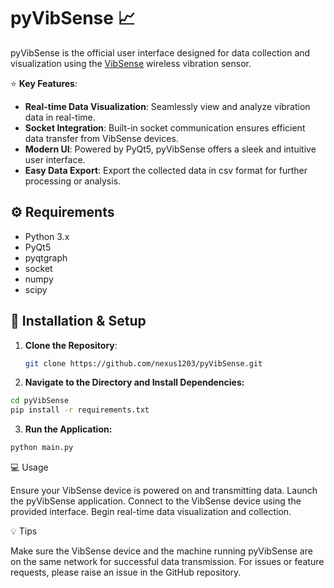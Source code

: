 # pyVibSense :chart_with_upwards_trend:
pyVibSense is the official user interface designed for data collection and visualization using the [VibSense](https://github.com/nexus1203/VibSense) wireless vibration sensor.

:star: **Key Features**:
- **Real-time Data Visualization**: Seamlessly view and analyze vibration data in real-time.
- **Socket Integration**: Built-in socket communication ensures efficient data transfer from VibSense devices.
- **Modern UI**: Powered by PyQt5, pyVibSense offers a sleek and intuitive user interface.
- **Easy Data Export**: Export the collected data in csv format for further processing or analysis.

## :gear: Requirements

- Python 3.x
- PyQt5
- pyqtgraph
- socket
- numpy
- scipy

## :rocket: Installation & Setup

1. **Clone the Repository**:
   ```bash
   git clone https://github.com/nexus1203/pyVibSense.git
2. **Navigate to the Directory and Install Dependencies:**
  ```bash
  cd pyVibSense
  pip install -r requirements.txt
  ```
3. **Run the Application:**
  ```bash
  python main.py
  ```

:computer: Usage

Ensure your VibSense device is powered on and transmitting data.
Launch the pyVibSense application.
Connect to the VibSense device using the provided interface.
Begin real-time data visualization and collection.

:bulb: Tips

Make sure the VibSense device and the machine running pyVibSense are on the same network for successful data transmission.
For issues or feature requests, please raise an issue in the GitHub repository.
